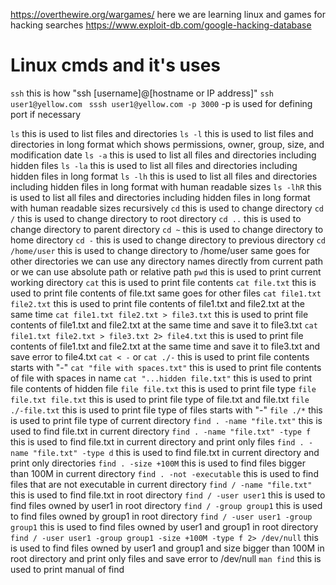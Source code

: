 https://overthewire.org/wargames/ here we are learning linux and games
for hacking searches 
https://www.exploit-db.com/google-hacking-database
# Linux cmds and it's uses

```ssh```
this is how "ssh [username]@[hostname or IP address]"
```ssh user1@yellow.com ```
```sssh user1@yellow.com -p 3000```
-p is used for defining port if necessary

```ls```
this is used to list files and directories
```ls -l```
this is used to list files and directories in long format which shows permissions, owner, group, size, and modification date
```ls -a```
this is used to list all files and directories including hidden files
```ls -la```
this is used to list all files and directories including hidden files in long format
```ls -lh```
this is used to list all files and directories including hidden files in long format with human readable sizes
```ls -lhR```
this is used to list all files and directories including hidden files in long format with human readable sizes recursively
```cd```
this is used to change directory
```cd /```
this is used to change directory to root directory
```cd ..```
this is used to change directory to parent directory
```cd ~```
this is used to change directory to home directory
```cd -```
this is used to change directory to previous directory
```cd /home/user```
this is used to change directory to /home/user same goes for other directories we can use any directory names directly from current path or we can use absolute path or relative path
```pwd```
this is used to print current working directory
```cat```
this is used to print file contents
```cat file.txt```
this is used to print file contents of file.txt same goes for other files
```cat file1.txt file2.txt```
this is used to print file contents of file1.txt and file2.txt at the same time
```cat file1.txt file2.txt > file3.txt```
this is used to print file contents of file1.txt and file2.txt at the same time and save it to file3.txt
```cat file1.txt file2.txt > file3.txt 2> file4.txt```
this is used to print file contents of file1.txt and file2.txt at the same time and save it to file3.txt and save error to file4.txt
```cat < -``` or ```cat ./-```
this is used to print file contents starts with "-"
```cat "file with spaces.txt"```
this is used to print file contents of file with spaces in name
```cat "...hidden file.txt"```
this is used to print file contents of hidden file
```file file.txt```
this is used to print file type
```file file.txt file.txt```
this is used to print file type of file.txt and file.txt
```file ./-file.txt```
this is used to print file type of files starts with "-"
```file ./*```
this is used to print file type of current directory
```find . -name "file.txt"```
this is used to find file.txt in current directory
```find . -name "file.txt" -type f```
this is used to find file.txt in current directory and print only files
```find . -name "file.txt" -type d```
this is used to find file.txt in current directory and print only directories
```find . -size +100M```
this is used to find files bigger than 100M in current directory
```find . -not -executable```
this is used to find files that are not executable in current directory
```find / -name "file.txt"```
this is used to find file.txt in root directory
```find / -user user1```
this is used to find files owned by user1 in root directory
```find / -group group1```
this is used to find files owned by group1 in root directory
```find / -user user1 -group group1```
this is used to find files owned by user1 and group1 in root directory
```find / -user user1 -group group1 -size +100M -type f 2> /dev/null```
this is used to find files owned by user1 and group1 and size bigger than 100M in root directory and print only files and save error to /dev/null
```man find```
this is used to print manual of find
